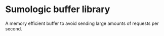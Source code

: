 # Sumologic buffer library

A memory efficient buffer to avoid sending large amounts of requests per second.

